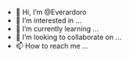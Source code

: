 - 👋 Hi, I’m @Everardoro
- 👀 I’m interested in ...
- 🌱 I’m currently learning ...
- 💞️ I’m looking to collaborate on ...
- 📫 How to reach me ...

<!---
Everardoro/Everardoro is a ✨ special ✨ repository because its `README.md` (this file) appears on your GitHub profile.
You can click the Preview link to take a look at your changes.
--->
